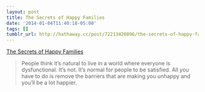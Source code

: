 ```yaml
---
layout: post
title: The Secrets of Happy Families
date: '2014-01-04T11:40:18-05:00'
tags: []
tumblr_url: http://hathaway.cc/post/72213420896/the-secrets-of-happy-families
---
```

[The Secrets of Happy Families](http://www.farnamstreetblog.com/2013/11/the-secrets-of-happy-families/)  

> People think it’s natural to live in a world where everyone is dysfunctional. It’s not. It’s normal for people to be satisfied. All you have to do is remove the barriers that are making you unhappy and you’ll be a lot happier.
